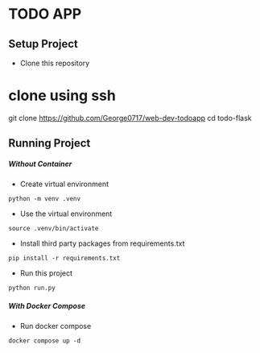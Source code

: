 # TODO APP 
## Setup Project
- Clone this repository
# clone using ssh
git clone https://github.com/George0717/web-dev-todoapp
cd todo-flask

## Running Project

##### Without Container

- Create virtual environment

```
python -m venv .venv
```

- Use the virtual environment

```
source .venv/bin/activate
```

- Install third party packages from requirements.txt

```
pip install -r requirements.txt
```

- Run this project

```
python run.py
```

##### With Docker Compose

- Run docker compose

```
docker compose up -d
```
